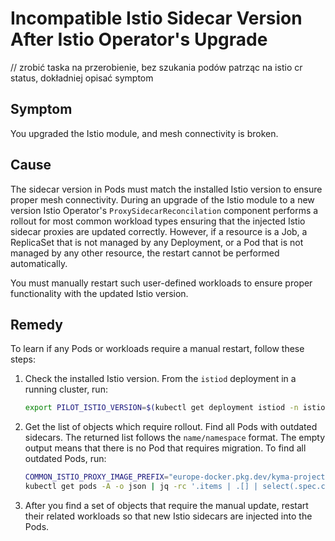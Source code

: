 # Incompatible Istio Sidecar Version After Istio Operator's Upgrade
// zrobić taska na przerobienie, bez szukania podów patrząc na istio cr status, dokładniej opisać symptom 
## Symptom

You upgraded the Istio module, and mesh connectivity is broken.

## Cause

The sidecar version in Pods must match the installed Istio version to ensure proper mesh connectivity. During an upgrade of the Istio module to a new version Istio Operator's `ProxySidecarReconcilation` component performs a rollout for most common workload types ensuring that the injected Istio sidecar proxies are updated correctly.
However, if a resource is a Job, a ReplicaSet that is not managed by any Deployment, or a Pod that is not managed by any other resource, the restart cannot be performed automatically.

You must manually restart such user-defined workloads to ensure proper functionality with the updated Istio version.

## Remedy

To learn if any Pods or workloads require a manual restart, follow these steps:

1. Check the installed Istio version. From the `istiod` deployment in a running cluster, run:

   ```bash
   export PILOT_ISTIO_VERSION=$(kubectl get deployment istiod -n istio-system -o json | jq '.spec.template.spec.containers | .[].image' | sed 's/[^:"]*[:]//' | sed 's/["]//g')
   ```

2. Get the list of objects which require rollout. Find all Pods with outdated sidecars. The returned list follows the `name/namespace` format. The empty output means that there is no Pod that requires migration. To find all outdated Pods, run:

   ```bash
   COMMON_ISTIO_PROXY_IMAGE_PREFIX="europe-docker.pkg.dev/kyma-project/prod/external/istio/proxyv2"
   kubectl get pods -A -o json | jq -rc '.items | .[] | select(.spec.containers[].image | startswith("'"${COMMON_ISTIO_PROXY_IMAGE_PREFIX}"'") and (endswith("'"${PILOT_ISTIO_VERSION}"'") | not))  | "\(.metadata.name)/\(.metadata.namespace)"'
   ```

3. After you find a set of objects that require the manual update, restart their related workloads so that new Istio sidecars are injected into the Pods.
